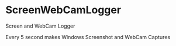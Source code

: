 # ScreenWebCamLogger
Screen and WebCam Logger

Every 5 second makes Windows Screenshot and WebCam Captures
